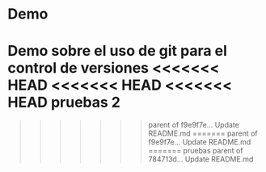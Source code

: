 Demo
====
Demo sobre el uso de git para el control de versiones 
<<<<<<< HEAD
<<<<<<< HEAD
<<<<<<< HEAD
pruebas 2
=======
>>>>>>> parent of f9e9f7e... Update README.md
=======
>>>>>>> parent of f9e9f7e... Update README.md
=======
pruebas
>>>>>>> parent of 784713d... Update README.md
